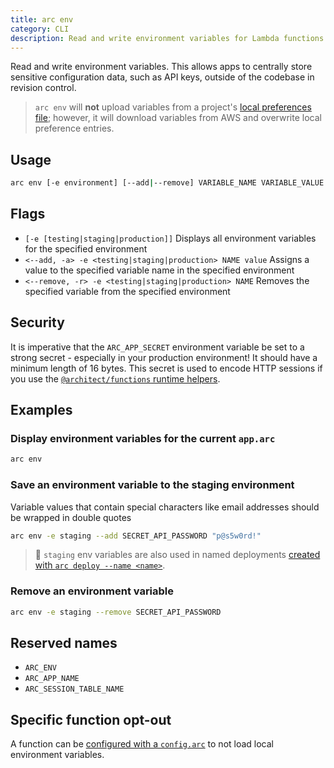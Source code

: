 ```yaml
---
title: arc env
category: CLI
description: Read and write environment variables for Lambda functions.
---
```


Read and write environment variables. This allows apps to centrally store sensitive configuration data, such as API keys, outside of the codebase in revision control.

> `arc env` will **not** upload variables from a project's [local preferences file](../configuration/local-preferences#%40env); however, it will download variables from AWS and overwrite local preference entries.

## Usage

```bash
arc env [-e environment] [--add|--remove] VARIABLE_NAME VARIABLE_VALUE
```


## Flags

- `[-e [testing|staging|production]]` Displays all environment variables for the specified environment
- `<--add, -a> -e <testing|staging|production> NAME value` Assigns a value to the specified variable name in the specified environment
- `<--remove, -r> -e <testing|staging|production> NAME` Removes the specified variable from the specified environment


## Security

It is imperative that the `ARC_APP_SECRET` environment variable be set to
a strong secret - especially in your production environment! It should have a minimum length of 16 bytes. This secret is
used to encode HTTP sessions if you use the [`@architect/functions` runtime helpers](../runtime-helpers/node.js#arc.http.session).


## Examples

### Display environment variables for the current `app.arc`

```bash
arc env
```


### Save an environment variable to the staging environment

Variable values that contain special characters like email addresses should be wrapped in double quotes

```bash
arc env -e staging --add SECRET_API_PASSWORD "p@s5w0rd!"
```

> 💁  `staging` env variables are also used in named deployments [created with `arc deploy --name <name>`](./deploy).


### Remove an environment variable

```bash
arc env -e staging --remove SECRET_API_PASSWORD
```


## Reserved names

- `ARC_ENV`
- `ARC_APP_NAME`
- `ARC_SESSION_TABLE_NAME`


## Specific function opt-out

A function can be [configured with a `config.arc`](../configuration/function-config#%40arc) to not load local environment variables.
